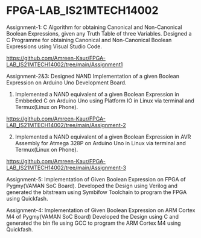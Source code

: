 # FPGA-LAB_IS21MTECH14002
Assignment-1: C Algorithm for obtaining Canonical and Non-Canonical Boolean Expressions, given any Truth Table of three Variables.
Designed a C Programme for obtaining Canonical and Non-Canonical Boolean Expressions using Visual Studio Code.

https://github.com/Amreen-Kaur/FPGA-LAB_IS21MTECH14002/tree/main/Assignment1

Assignment-2&3: Designed NAND Implementation of a given Boolean Expression on Arduino Uno Development Board.
1. Implemented a NAND equivalent of a given Boolean Expression in Embbeded C on Arduino Uno using Platform IO in Linux
 via terminal and Termux(Linux on Phone).
 
https://github.com/Amreen-Kaur/FPGA-LAB_IS21MTECH14002/tree/main/Assignment-2
 
2. Implemented a NAND equivalent of a given Boolean Expression in AVR Assembly for Atmega 328P on Arduino Uno in
Linux via terminal and Termux(Linux on Phone).

https://github.com/Amreen-Kaur/FPGA-LAB_IS21MTECH14002/tree/main/Assignment-3

Assignment-5: Implementation of Given Boolean Expression on FPGA of Pygmy(VAMAN SoC Board).
Developed the Design using Verilog and generated the bitstream using Symbifow Toolchain to program the FPGA using
Quickfash.



Assignment-4:  Implementation of Given Boolean Expression on ARM Cortex M4 of Pygmy(VAMAN SoC Board) 
Developed the Design using C and generated the bin fle using GCC to program the ARM Cortex M4 using Quickfash.
